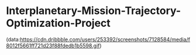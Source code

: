 # Interplanetary-Mission-Trajectory-Optimization-Project

(data:https://cdn.dribbble.com/users/253392/screenshots/7128584/media/f8012f5661ff721d23f88fdedb1b5598.gif)
